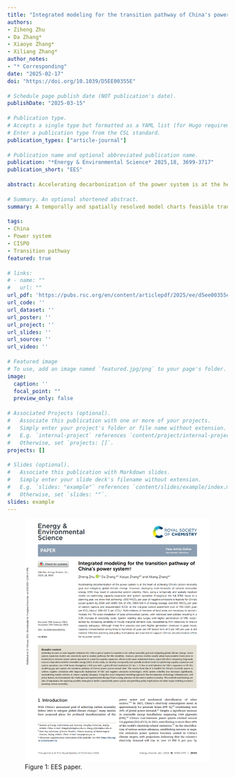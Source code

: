```yaml
---
title: "Integrated modeling for the transition pathway of China's power system"
authors:
- Ziheng Zhu
- Da Zhang*
- Xiaoye Zhang*
- Xiliang Zhang*
author_notes:
- "* Corresponding"
date: "2025-02-17"
doi: "https://doi.org/10.1039/D5EE00355E"

# Schedule page publish date (NOT publication's date).
publishDate: "2025-03-15"

# Publication type.
# Accepts a single type but formatted as a YAML list (for Hugo requirements).
# Enter a publication type from the CSL standard.
publication_types: ["article-journal"]

# Publication name and optional abbreviated publication name.
publication: "*Energy & Environmental Science* 2025,18, 3699-3717"
publication_short: "EES"

abstract: Accelerating decarbonization of the power system is at the heart of achieving China's carbon neutrality goal and mitigating global climate change. However, deploying multi-terawatts of variable renewable energy (VRE) may result in substantial system volatility. Here, using a temporally and spatially resolved model co-optimizing capacity expansion and system operation throughout the full 8760 hours in a planning year, we show that achieving −550 MtCO2 per year of negative emissions is feasible for China's power system by 2060 with 6000 GW of VRE, 5800 GW h of energy storage, and 850 MtCO2 per year of carbon capture and sequestration (CCS), at the marginal carbon abatement cost of 750–1100 yuan per tCO2 (about 108–157 $ per tCO2). Multi-millions of hectares of land areas are necessary to accommodate the TW-scale installation of solar photovoltaic panels, with restricted land policies resulting in a 3.3% increase in electricity costs. System volatility also surges with higher penetration of VRE, represented by increasing variability in hourly marginal demand cost, necessitating firm resources to ensure capacity adequacy. Although these firm sources can earn higher generation revenues in peak hours, capacity compensation amounting to hundreds of yuan per kW (about tens of $ per kW) per year is still needed. Effective planning and policy formulation are essential to support China's decarbonization effort for its power sector.

# Summary. An optional shortened abstract.
summary: A temporally and spatially resolved model charts feasible transition pathways of china's power system tonegative emissions by 2060 through renewables expansion and carbon capture.

tags:
- China
- Power system
- CISPO
- Transition pathway
featured: true

# links:
# - name: ""
#   url: ""
url_pdf: 'https://pubs.rsc.org/en/content/articlepdf/2025/ee/d5ee00355e'
url_code: ''
url_dataset: ''
url_poster: ''
url_project: ''
url_slides: ''
url_source: ''
url_video: ''

# Featured image
# To use, add an image named `featured.jpg/png` to your page's folder. 
image:
  caption: ''
  focal_point: ""
  preview_only: false

# Associated Projects (optional).
#   Associate this publication with one or more of your projects.
#   Simply enter your project's folder or file name without extension.
#   E.g. `internal-project` references `content/project/internal-project/index.md`.
#   Otherwise, set `projects: []`.
projects: []

# Slides (optional).
#   Associate this publication with Markdown slides.
#   Simply enter your slide deck's filename without extension.
#   E.g. `slides: "example"` references `content/slides/example/index.md`.
#   Otherwise, set `slides: ""`.
slides: example
---
```


<figure>
  <img src="./paper.png" alt="pnas_papaer">
  <figcaption>Figure 1: EES paper.</figcaption>
</figure>
